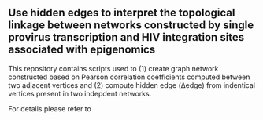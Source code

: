 ## Use hidden edges to interpret the topological linkage between networks constructed by single provirus transcription and HIV integration sites associated with epigenomics

This repository contains scripts used to (1) create graph network constructed based on Pearson correlation coefficients computed between two adjacent vertices and (2) compute hidden edge (Δedge) from indentical vertices present in two indepdent networks.

For details please refer to 



